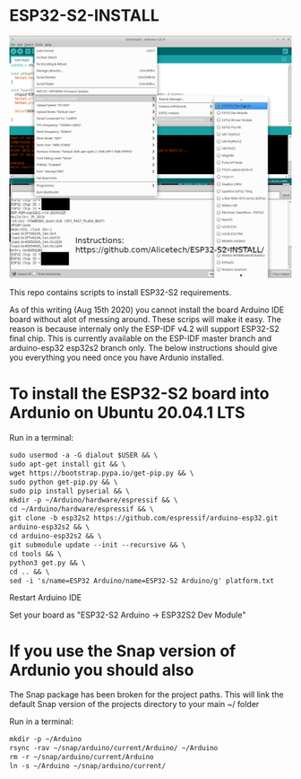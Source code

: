 # ESP32-S2-INSTALL

<img src="/docs/proof-compileandinstall.png" width="640">

This repo contains scripts to install ESP32-S2 requirements. 

As of this writing (Aug 15th 2020) you cannot install the board Arduino IDE board without alot of messing around. These scrips will make it easy. The reason is because internaly only the ESP-IDF v4.2 will support ESP32-S2 final chip. This is currently available on the ESP-IDF master branch and arduino-esp32 esp32s2 branch only. The below instructions should give you everything you need once you have Ardunio installed.

# To install the ESP32-S2 board into Ardunio on Ubuntu 20.04.1 LTS


Run in a terminal:
````
sudo usermod -a -G dialout $USER && \
sudo apt-get install git && \
wget https://bootstrap.pypa.io/get-pip.py && \
sudo python get-pip.py && \
sudo pip install pyserial && \
mkdir -p ~/Arduino/hardware/espressif && \
cd ~/Arduino/hardware/espressif && \
git clone -b esp32s2 https://github.com/espressif/arduino-esp32.git arduino-esp32s2 && \
cd arduino-esp32s2 && \
git submodule update --init --recursive && \
cd tools && \
python3 get.py && \
cd .. && \
sed -i 's/name=ESP32 Arduino/name=ESP32-S2 Arduino/g' platform.txt 
````

Restart Arduino IDE

Set your board as "ESP32-S2 Arduino -> ESP32S2 Dev Module"


# If you use the Snap version of Ardunio you should also

The Snap package has been broken for the project paths. This will link the default Snap version of the projects directory to your main ~/ folder

Run in a terminal:
```
mkdir -p ~/Arduino
rsync -rav ~/snap/arduino/current/Arduino/ ~/Arduino
rm -r ~/snap/arduino/current/Arduino 
ln -s ~/Arduino ~/snap/arduino/current/ 
```
